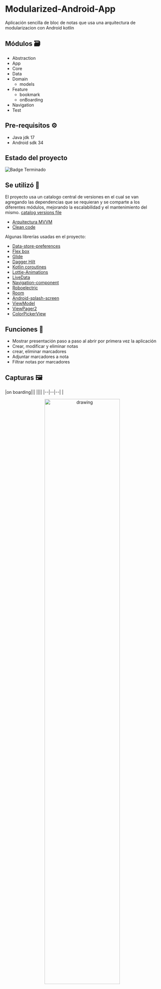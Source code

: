 # Modularized-Android-App
Aplicación sencilla de bloc de notas que usa una arquitectura de modularizacion con Android kotlin 

## Módulos :card_file_box:
* Abstraction
* App
* Core
* Data
* Domain
    - models
* Feature
    - bookmark
    - onBoarding
* Navigation
* Test

## Pre-requisitos :gear:
* Java jdk 17
* Android sdk 34
## Estado del proyecto
![Badge Terminado](https://img.shields.io/badge/STATUS-%20TERMINADO-green)
## Se utilizó :wrench:
El proyecto usa un catalogo central de versiones en el cual se van agregando las dependencias que se requieran y se comparte a los diferentes módulos, mejorando la escalabilidad y el mantenimiento del mismo.
[catalog versions file](https://github.com/hall9zeha/Modularized-Android-App/blob/main/gradle/libs.versions.toml)
* [Arquitectura MVVM](https://developer.android.com/jetpack/guide)
* [Clean code](https://developer.android.com/topic/architecture)

Algunas librerías usadas en el proyecto:

* [Data-store-preferences](https://developer.android.com/topic/libraries/architecture/datastore)
* [Flex box](https://android-developers.googleblog.com/2017/02/build-flexible-layouts-with.html)
* [Glide](https://developer.android.com/training/dependency-injection/hilt-android)
* [Dagger Hilt](https://developer.android.com/training/dependency-injection/hilt-android)
* [Kotlin coroutines](https://developer.android.com/kotlin/coroutines)
* [Lottie-Animations](https://lottiefiles.com/blog/working-with-lottie/getting-started-with-lottie-animations-in-android-app)
* [LiveData](https://developer.android.com/topic/libraries/architecture/livedata)
* [Navigation-component](https://developer.android.com/guide/navigation/navigation-getting-started)
* [Roboelectric](https://robolectric.org/)
* [Room](https://developer.android.com/jetpack/androidx/releases/room?gclid=EAIaIQobChMIh-Hoi7C_-gIVRxXUAR2kZAAsEAAYASAAEgJnivD_BwE&gclsrc=aw.ds)
* [Android-splash-screen](https://developer.android.com/develop/ui/views/launch/splash-screen)
* [ViewModel](https://developer.android.com/jetpack/androidx/releases/lifecycle)
* [ViewPager2](https://developer.android.com/training/animation/screen-slide-2)
* [ColorPickerView](https://github.com/skydoves/ColorPickerView)


## Funciones :memo:
* Mostrar presentación paso a paso al abrir por primera vez la aplicación 
* Crear, modificar y eliminar notas
* crear, eliminar marcadores
* Adjuntar marcadores a nota
* Filtrar notas por marcadores
## Capturas :framed_picture:
|on boarding|||
||||
|--|--|--|
|<p align="center" width="70%"><img src="https://github.com/hall9zeha/Modularized-Android-App/blob/main/docs/images/screen1.jpg"  alt="drawing" width="70%" height="70%"/></p>|<p align="center" width="70%"><img src="https://github.com/hall9zeha/Modularized-Android-App/blob/main/docs/images/screen2.jpg" alt="drawing" width="70%" height="70%"/></p>|<p align="center" width="70%"><img src="https://github.com/hall9zeha/Modularized-Android-App/blob/main/docs/images/screen3.jpg"  alt="drawing" width="70%" height="70%"/></p>
|<p align="center" width="70%"><img src="https://github.com/hall9zeha/Modularized-Android-App/blob/main/docs/images/screen4.jpg"  alt="drawing" width="70%" height="70%"/></p>|<p align="center" width="70%"><img src="https://github.com/hall9zeha/Modularized-Android-App/blob/main/docs/images/screen5.jpg"  alt="drawing" width="70%" height="70%"/></p>|<p align="center" width="70%"><img src="https://github.com/hall9zeha/Modularized-Android-App/blob/main/docs/images/screen6.jpg"  alt="drawing" width="70%" height="70%"/></p>
|<p align="center" width="70%"><img src="https://github.com/hall9zeha/Modularized-Android-App/blob/main/docs/images/screen7.jpg"  alt="drawing" width="70%" height="70%"/></p>|<p align="center" width="70%"><img src="https://github.com/hall9zeha/Modularized-Android-App/blob/main/docs/images/screen8.jpg"  alt="drawing" width="70%" height="70%"/></p>|

